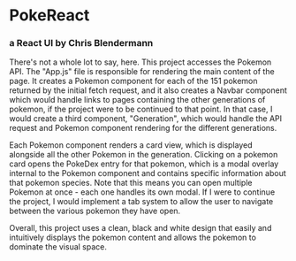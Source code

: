 # PokeReact

### a React UI by Chris Blendermann

There's not a whole lot to say, here. This project accesses the Pokemon API. The "App.js" file is responsible for rendering the main content of the page. It creates a Pokemon component for each of the 151 pokemon returned by the initial fetch request, and it also creates a Navbar component which would handle links to pages containing the other generations of pokemon, if the project were to be continued to that point. In that case, I would create a third component, "Generation", which would handle the API request and Pokemon component rendering for the different generations.

Each Pokemon component renders a card view, which is displayed alongside all the other Pokemon in the generation. Clicking on a pokemon card opens the PokeDex entry for that pokemon, which is a modal overlay internal to the Pokemon component and contains specific information about that pokemon species. Note that this means you can open multiple Pokemon at once - each one handles its own modal. If I were to continue the project, I would implement a tab system to allow the user to navigate between the various pokemon they have open.

Overall, this project uses a clean, black and white design that easily and intuitively displays the pokemon content and allows the pokemon to dominate the visual space.
